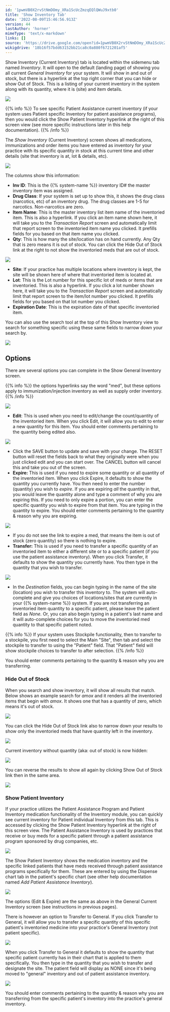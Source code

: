 ```yaml
---
id: '1pwmVB0X2rvStNmDOmy_XRa1ScUcZmzqEQlQWuJ9xtb0'
title: 'Show Inventory Tab'
date: '2022-08-09T15:46:56.913Z'
version: 44
lastAuthor: 'horner'
mimeType: 'text/x-markdown'
links: []
source: 'https://drive.google.com/open?id=1pwmVB0X2rvStNmDOmy_XRa1ScUcZmzqEQlQWuJ9xtb0'
wikigdrive: '18b16f57bdd63152bb21ca8c0a880f6721201af5'
---
```

Show Inventory (Current Inventory) tab is located within the sidemenu tab named *Inventory*. It will open to the default (landing page) of showing you all current *General Inventory* for your system. It will show in and out of stock, but there is a hyperlink at the top right corner that you can hide or show Out of Stock. This is a listing of your current inventory in the system along with its quantity, where it is (site) and item details.

![](../show-inventory-tab.assets/4c8b1e51f8cc8eaecc0234468600196e.png)

{{% info %}}
To see specific Patient Assistance current inventory (if your system uses Patient specific Inventory for patient assistance programs), then you would click the Show Patient Inventory hyperlink at the right of this screen view (see more specific instructions later in this help documentation).
{{% /info %}}

The *Show Inventory* (Current Inventory) screen shows all medications, immunizations and order items you have entered as inventory for your practice with its specific quantity in stock at this current time and other details (site that inventory is at, lot & details, etc).

![](../show-inventory-tab.assets/4fc5fb1a4ce46240c560abad4b4c0051.png)

The columns show this information:

* <strong>Inv ID</strong>: This is the {{% system-name %}} inventory ID# the master inventory item was assigned.
* <strong>Drug Class</strong>: If your system is set up to show this, it shows the drug class (narcotics, etc) of an inventory drug. The drug classes are 1-5 for narcotics. Non-narcotics are zero.
* <strong>Item Name</strong>: This is the master inventory list item name of the inventoried item. This is also a hyperlink. If you click an item name shown here, it will take you to the <em>Transaction Report</em> screen and automatically limit that report screen to the inventoried item name you clicked. It prefills fields for you based on that item name you clicked.
* <strong>Qty</strong>: This is how many the site/location has on hand currently. Any Qty that is zero means it is out of stock. You can click the Hide Out of Stock link at the right to not show the inventoried meds that are out of stock.

![](../show-inventory-tab.assets/884ad7923d0e0ca9cfb1ddc8347a483c.png)

* <strong>Site</strong>: If your practice has multiple locations where inventory is kept, the site will be shown here of where that inventoried item is located at.
* <strong>Lot</strong>: This is the Lot number for this specific lot of meds or items that are inventoried. This is also a hyperlink. If you click a lot number shown here, it will take you to the <em>Transaction Report</em> screen and automatically limit that report screen to the item/lot number you clicked. It prefills fields for you based on that lot number you clicked.
* <strong>Expiration Date</strong>: This is the expiration date of that specific inventoried item.

You can also use the search tool at the top of this Show Inventory view to search for something specific using these same fields to narrow down your search by.

![](../show-inventory-tab.assets/4d726f5c6406c88c4f3dae29d879b502.png)

## Options

There are several options you can complete in the Show General Inventory screen.

{{% info %}}
the options hyperlinks say the word "med", but these options apply to immunization/injection inventory as well as supply order inventory.
{{% /info %}}

![](../show-inventory-tab.assets/8cd9c678e4b9f07bef40da385cfefb78.png)

* <strong>Edit</strong>: This is used when you need to edit/change the count/quantity of the inventoried item. When you click Edit, it will allow you to edit to enter a new quantity for this item. You should enter comments pertaining to the quantity being edited also.

![](../show-inventory-tab.assets/9f09c1cd14dc82669dd93e3334702d4a.png)

* Click the SAVE button to update and save with your change. The RESET button will reset the fields back to what they originally were when you just clicked edit and you can start over. The CANCEL button will cancel this and take you out of the screen.
* <strong>Expire:</strong> This is used if you need to expire some quantity or all quantity of the inventoried item. When you click Expire, it defaults to show the quantity you currently have. You then need to enter the number (quantity) you wish to <em>expire</em>. If you are expiring <em>all</em> the quantity in that, you would leave the quantity alone and type a comment of why you are expiring this. If you need to only expire a portion, you can enter the specific quantity you wish to expire from that item. You are typing in the quantity to expire. You should enter comments pertaining to the quantity & reason why you are expiring.

![](../show-inventory-tab.assets/5f8e60537da136a0be7346a227abc4a8.png)

* If you do not see the link to expire a med, that means the item is out of stock (zero quantity) so there is nothing to expire.
* <strong>Transfer:</strong> This is used if you need to transfer a specific quantity of an inventoried item to either a different site or to a specific patient (if you use the patient assistance inventory). When you click Transfer, it defaults to show the quantity you currently have. You then type in the quantity that you wish to transfer.

![](../show-inventory-tab.assets/f8fbf94437ab0ac77d5333bfa7f84973.png)

* In the <em>Destination</em> fields, you can begin typing in the name of the site (location) you wish to transfer this inventory to. The system will auto-complete and give you choices of locations/sites that are currently in your {{% system-name %}} system. If you are not transferring an inventoried item quantity to a specific patient, please leave the patient field as <em>None.</em> Or, you can also begin typing in a patient's last name and it will auto-complete choices for you to move the inventoried med quantity to that specific patient noted.

{{% info %}}
If your system uses Stockpile functionality, then to transfer to a stockpile, you first need to select the Main "Site", then tab and select the stockpile to transfer to using the "Patient" field. That "Patient" field will show stockpile choices to transfer to after selection.
{{% /info %}}

You should enter comments pertaining to the quantity & reason why you are transferring.

### Hide Out of Stock

When you search and show inventory, it will show all results that match. Below shows an example search for *amox* and it renders all the inventoried items that begin with *amox*. It shows one that has a quantity of zero, which means it's out of stock.

![](../show-inventory-tab.assets/0b6fa673c7612e8c7014aabbf537acbf.png)

You can click the Hide Out of Stock link also to narrow down your results to show only the inventoried meds that have quantity left in the inventory.

![](../show-inventory-tab.assets/758fab6f7bf3a5c400ed697609273ca6.png)

Current inventory without quantity (aka: out of stock) is now hidden:

![](../show-inventory-tab.assets/e4aee0727b4acc8ac20ac0b27d044db4.png)

You can reverse the results to show all again by clicking Show Out of Stock link then in the same area.

![](../show-inventory-tab.assets/63edd90b8a79587ceacf9cadaa649d8e.png)

### Show Patient Inventory

If your practice utilizes the Patient Assistance Program and Patient Inventory medication functionality of the Inventory module, you can quickly see current inventory for Patient individual Inventory from this tab. This is accessed by clicking the Show Patient Inventory hyperlink at the right of this screen view. The Patient Assistance Inventory is used by practices that receive or buy meds for a specific patient through a patient assistance program sponsored by drug companies, etc.

![](../show-inventory-tab.assets/9513a3e9aeb0e770fb6baf210631a669.png)

The Show Patient Inventory shows the medication inventory and the specific linked patients that have meds received through patient assistance programs specifically for them. These are entered by using the Dispense chart tab in the patient's specific chart (see other help documentation named *Add Patient Assistance Inventory*).

![](../show-inventory-tab.assets/4e4dc61c75547bdb3541708e31f0ff52.png)

The options (Edit & Expire) are the same as above in the General Current Inventory screen (see instructions in previous pages).

There is however an option to Transfer to General. If you click Transfer to General, it will allow you to transfer a specific quantity of this specific patient's inventoried medicine into your practice's General Inventory (not patient specific).

![](../show-inventory-tab.assets/8d32d58a0faf5ac2d1ad3f79941b767c.png)

When you click Transfer to General it defaults to show the quantity that specific patient currently has in their chart that is applied to them specifically. You then type in the quantity that you wish to transfer and designate the site. The patient field will display as NONE since it's being moved to "general" inventory and out of patient assistance inventory.

![](../show-inventory-tab.assets/49bc7c3f3abd917195f4b4ea005602bc.png)

You should enter comments pertaining to the quantity & reason why you are transferring from the specific patient's inventory into the practice's general inventory.
